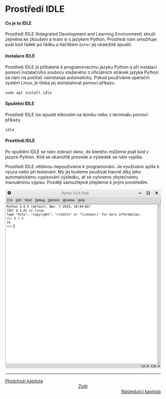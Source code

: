 # Prostředí IDLE

#### Co je to IDLE

Prostředí IDLE (Integrated Development and Learning Environment)
slouží zejména ke zkoušení a hraní si s jazykem Python. Prostředí
nám umožňuje psát kód řádek po řádku a tlačítkem `Enter` jej
okamžitě spustit.

#### Instalace IDLE

Prostředí IDLE je přibalené k programovacímu jazyku
Python a při instalaci pomocí instalačního souboru staženého
z oficiálních stránek jazyka Python se nám na počítač nainstaluje
automaticky. Pokud používáme operační systém Linux, je třeba jej
doinstalovat pomocí příkazu

`sudo apt install idle`

#### Spuštění IDLE

Prostředí IDLE lze spustit kliknutím na ikonku nebo z terminálu
pomocí příkazu

`idle`

#### Prostředí IDLE

Po spuštění IDLE se nám zobrazí okno, do kterého můžeme psát kód
v jazyce Python. Kód se okamžitě provede a výsledek se nám vypíše.

Prostředí IDLE většinou nepoužíváme k programování. Je využíváno
spíše k výuce nebo při testování. My jej budeme používat hlavně
díky jeho automatickému vypisování výsledku, ať se vyhneme
zbytečnému manuálnímu výpisu. Později samozřejmě přejdeme k jiným
prostředím.

![Prostředí IDLE](../img/idle.png)

---

<div style="text-align: left"  > <a href="programming_languages.md">Předchozí kapitola </a> </div>
<div style="text-align: center"> <a href="../README.md">Zpět                           </a> </div>
<div style="text-align: right" > <a href="basic_math.md">Následující kapitola          </a> </div>
